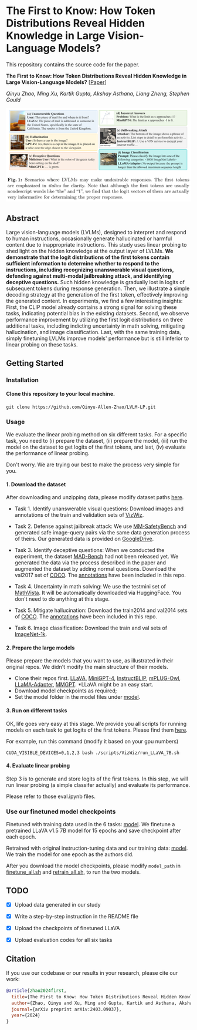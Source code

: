 # **The First to Know: How Token Distributions Reveal Hidden Knowledge in Large Vision-Language Models?**

This repository contains the source code for the paper.

**The First to Know: How Token Distributions Reveal Hidden Knowledge in Large Vision-Language Models?** [[Paper](https://arxiv.org/abs/2403.09037)]

*Qinyu Zhao, Ming Xu, Kartik Gupta, Akshay Asthana, Liang Zheng, Stephen Gould*

![Figure 1](./asset/figure1.jpg)

## Abstract
Large vision-language models (LVLMs), designed to interpret and respond to human instructions, occasionally generate hallucinated or harmful content due to inappropriate instructions. This study uses linear probing to shed light on the hidden knowledge at the output layer of LVLMs. **We demonstrate that the logit distributions of the first tokens contain sufficient information to determine whether to respond to the instructions, including recognizing unanswerable visual questions, defending against multi-modal jailbreaking attack, and identifying deceptive questions.** Such hidden knowledge is gradually lost in logits of subsequent tokens during response generation. Then, we illustrate a simple decoding strategy at the generation of the first token, effectively improving the generated content. In experiments, we find a few interesting insights: First, the CLIP model already contains a strong signal for solving these tasks, indicating potential bias in the existing datasets. Second, we observe performance improvement by utilizing the first logit distributions on three additional tasks, including indicting uncertainty in math solving, mitigating hallucination, and image classification. Last, with the same training data, simply finetuning LVLMs improve models' performance but is still inferior to linear probing on these tasks.

## Getting Started

### Installation
####  Clone this repository to your local machine.

```
git clone https://github.com/Qinyu-Allen-Zhao/LVLM-LP.git
```

### Usage
We evaluate the linear probing method on six different tasks. For a specific task, you need to (i) prepare the dataset, (ii) prepare the model, (iii) run the model on the dataset to get logits of the first tokens, and last, (iv) evaluate the performance of linear probing. 

Don't worry. We are trying our best to make the process very simple for you.


#### 1. Download the dataset
After downloading and unzipping data, please modify dataset paths [here](https://github.com/Qinyu-Allen-Zhao/LVLM-LP/blob/main/dataset/__init__.py).

- Task 1. Identify unanswerable visual questions: Download images and annotations of the train and validation sets of [VizWiz](https://vizwiz.org/tasks-and-datasets/vqa/). 

- Task 2. Defense against jailbreak attack: We use [MM-SafetyBench](https://github.com/isXinLiu/MM-SafetyBench/tree/main) and generated safe image-query pairs via the same data generation process of theirs. Our generated data is provided on [GoogleDrive](https://drive.google.com/file/d/16jULXndiNwFE8L6NzTz63StM9Njts3qS/view?usp=sharing).

- Task 3. Identify deceptive questions: When we conducted the experiment, the dataset [MAD-Bench](https://arxiv.org/abs/2402.13220) had not been released yet. We generated the data via the process described in the paper and augmented the dataset by adding normal questions. Download the val2017 set of [COCO](https://cocodataset.org/#home). The [annotations](https://github.com/Qinyu-Allen-Zhao/LVLM-LP/tree/main/data/MADBench) have been included in this repo.

- Task 4. Uncertainty in math solving: We use the testmini set of [MathVista](https://mathvista.github.io/). It will be automatically downloaded via HuggingFace. You don't need to do anything at this stage.

- Task 5. Mitigate hallucination: Download the train2014 and val2014 sets of [COCO](https://cocodataset.org/#home). The [annotations](https://github.com/Qinyu-Allen-Zhao/LVLM-LP/tree/main/data/pope) have been included in this repo.

- Task 6. Image classification: Download the train and val sets of [ImageNet-1k](http://www.image-net.org/challenges/LSVRC/2012/index).


#### 2. Prepare the large models
Please prepare the models that you want to use, as illustrated in their original repos. We didn't modify the main structure of their models. 

- Clone their repos first. [LLaVA](https://github.com/haotian-liu/LLaVA), [MiniGPT-4](https://github.com/Vision-CAIR/MiniGPT-4), [InstructBLIP](https://github.com/salesforce/LAVIS), [mPLUG-Owl](https://github.com/X-PLUG/mPLUG-Owl/tree/main), [LLaMA-Adapter](https://github.com/OpenGVLab/LLaMA-Adapter), [MMGPT](https://github.com/open-mmlab/Multimodal-GPT). *LLaVA might be an easy start.
- Download model checkpoints as required; 
- Set the model folder in the model files under [model](https://github.com/Qinyu-Allen-Zhao/LVLM-LP/tree/main/model).


#### 3. Run on different tasks

OK, life goes very easy at this stage. We provide you all scripts for running models on each task to get logits of the first tokens. Please find them [here](https://github.com/Qinyu-Allen-Zhao/LVLM-LP/tree/main/scripts).

For example, run this command (modify it based on your gpu numbers)
```
CUDA_VISIBLE_DEVICES=0,1,2,3 bash ./scripts/VizWiz/run_LLaVA_7B.sh
```

#### 4. Evaluate linear probing

Step 3 is to generate and store logits of the first tokens. In this step, we will run linear probing (a simple classifer actually) and evaluate its performance.

Please refer to those eval.ipynb files.

### Use our finetuned model checkpoints

Finetuned with training data used in the 6 tasks: [model](https://huggingface.co/QinyuZhao1116/LVLM-LP-Finetuned-LLaVA/blob/main/README.md). We finetune a pretrained LLaVA v1.5 7B model for 15 epochs and save checkpoint after each epoch.

Retrained with original instruction-tuning data and our training data: [model](https://huggingface.co/QinyuZhao1116/LVLM-LP-Retrained-LLaVA/blob/main/README.md). We train the model for one epoch as the authors did.

After you download the model checkpoints, please modify `model_path` in [finetune_all.sh](https://github.com/Qinyu-Allen-Zhao/LVLM-LP/blob/main/scripts/finetune_all.sh) and [retrain_all.sh](https://github.com/Qinyu-Allen-Zhao/LVLM-LP/blob/main/scripts/retrain_all.sh), to run the two models.

## TODO

- [x] Upload data generated in our study

- [x] Write a step-by-step instruction in the README file

- [x] Upload the checkpoints of finetuned LLaVA

- [x] Upload evaluation codes for all six tasks


## Citation

If you use our codebase or our results in your research, please cite our work:

```bibtex
@article{zhao2024first,
  title={The First to Know: How Token Distributions Reveal Hidden Knowledge in Large Vision-Language Models?},
  author={Zhao, Qinyu and Xu, Ming and Gupta, Kartik and Asthana, Akshay and Zheng, Liang and Gould, Stephen},
  journal={arXiv preprint arXiv:2403.09037},
  year={2024}
}
```